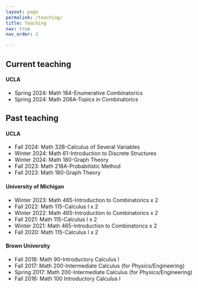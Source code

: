 ```yaml
---
layout: page
permalink: /teaching/
title: Teaching
nav: true
nav_order: 2

---
```

<h2> Current teaching </h2>
<h4> UCLA </h4>
<ul>
    <li> Spring 2024: Math 184-Enumerative Combinatorics</li>
    <li> Spring 2024: Math 206A-Topics in Combinatorics</li>
</ul>
<h2> Past teaching </h2>
<h4> UCLA </h4>
<ul>
    <li> Fall 2024: Math 32B-Calculus of Several Variables</li>
    <li> Winter 2024: Math 61-Introduction to Discrete Structures</li>
    <li> Winter 2024: Math 180-Graph Theory </li>
    <li> Fall 2023: Math 218A-Probabilistic Method </li>
    <li> Fall 2023: Math 180-Graph Theory </li>
</ul>
<h4> University of Michigan </h4>
<ul>
<li> Winter 2023: Math 465-Introduction to Combinatorics x 2</li>
<li> Fall 2022: Math 115-Calculus I x 2 </li>
<li> Winter 2022: Math 465-Introduction to Combinatorics x 2</li>
<li> Fall 2021: Math 115-Calculus I x 2</li>
<li> Winter 2021: Math 465-Introduction to Combinatorics x 2</li>
<li> Fall 2020: Math 115-Calculus I x 2</li>
</ul> 
<h4> Brown University </h4>
<ul>
<li> Fall 2018: Math 90-Introductory Calculus I </li>
<li> Fall 2017: Math 200-Intermediate Calculus (for Physics/Engineering) </li>
<li> Spring 2017: Math 200-Intermediate Calculus (for Physics/Engineering) </li>
<li> Fall 2016: Math 100 Introductory Calculus I </li>
</ul>  